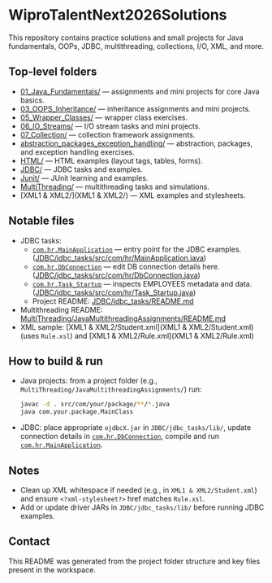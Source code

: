 # WiproTalentNext2026Solutions

This repository contains practice solutions and small projects for Java fundamentals, OOPs, JDBC, multithreading, collections, I/O, XML, and more.

## Top-level folders
- [01_Java_Fundamentals/](01_Java_Fundamentals/) — assignments and mini projects for core Java basics.
- [03_OOPS_Inheritance/](03_OOPS_Inheritance/) — inheritance assignments and mini projects.
- [05_Wrapper_Classes/](05_Wrapper_Classes/) — wrapper class exercises.
- [06_IO_Streams/](06_IO_Streams/) — I/O stream tasks and mini projects.
- [07_Collection/](07_Collection/) — collection framework assignments.
- [abstraction_packages_exception_handling/](abstraction_packages_exception_handling/) — abstraction, packages, and exception handling exercises.
- [HTML/](HTML/) — HTML examples (layout tags, tables, forms).
- [JDBC/](JDBC/) — JDBC tasks and examples.
- [Junit/](Junit/) — JUnit learning and examples.
- [MultiThreading/](MultiThreading/) — multithreading tasks and simulations.
- [XML1 & XML2/](XML1 & XML2/) — XML examples and stylesheets.

## Notable files
- JDBC tasks:
  - [`com.hr.MainApplication`](JDBC/jdbc_tasks/src/com/hr/MainApplication.java) — entry point for the JDBC examples. ([JDBC/jdbc_tasks/src/com/hr/MainApplication.java](JDBC/jdbc_tasks/src/com/hr/MainApplication.java))
  - [`com.hr.DbConnection`](JDBC/jdbc_tasks/src/com/hr/DbConnection.java) — edit DB connection details here. ([JDBC/jdbc_tasks/src/com/hr/DbConnection.java](JDBC/jdbc_tasks/src/com/hr/DbConnection.java))
  - [`com.hr.Task_Startup`](JDBC/jdbc_tasks/src/com/hr/Task_Startup.java) — inspects EMPLOYEES metadata and data. ([JDBC/jdbc_tasks/src/com/hr/Task_Startup.java](JDBC/jdbc_tasks/src/com/hr/Task_Startup.java))
  - Project README: [JDBC/jdbc_tasks/README.md](JDBC/jdbc_tasks/README.md)
- Multithreading README: [MultiThreading/JavaMultithreadingAssignments/README.md](MultiThreading/JavaMultithreadingAssignments/README.md)
- XML sample: [XML1 & XML2/Student.xml](XML1 & XML2/Student.xml) (uses `Rule.xsl`) and [XML1 & XML2/Rule.xml](XML1 & XML2/Rule.xml)

## How to build & run
- Java projects: from a project folder (e.g., `MultiThreading/JavaMultithreadingAssignments/`) run:
  ```sh
  javac -d . src/com/your/package/**/*.java
  java com.your.package.MainClass
  ```
- JDBC: place appropriate `ojdbcX.jar` in `JDBC/jdbc_tasks/lib/`, update connection details in [`com.hr.DbConnection`](JDBC/jdbc_tasks/src/com/hr/DbConnection.java), compile and run [`com.hr.MainApplication`](JDBC/jdbc_tasks/src/com/hr/MainApplication.java).

## Notes
- Clean up XML whitespace if needed (e.g., in `XML1 & XML2/Student.xml`) and ensure `<?xml-stylesheet?>` href matches `Rule.xsl`.
- Add or update driver JARs in `JDBC/jdbc_tasks/lib/` before running JDBC examples.

## Contact
This README was generated from the project folder structure and key files present in the workspace.
